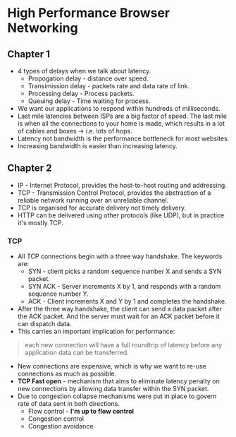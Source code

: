 # High Performance Browser Networking

## Chapter 1

- 4 types of delays when we talk about latency.
  - Propogation delay - distance over speed.
  - Transimission delay - packets rate and data rate of link.
  - Processing delay - Process packets.
  - Queuing delay - Time waiting for process.
- We want our applications to respond within hundreds of milliseconds.
- Last mile latencies between ISPs are a big factor of speed. The last mile is when all the connections to your home is made, which results in a lot of cables and boxes -> i.e. lots of hops.
- Latency not bandwidth is the performance bottleneck for most websites.
- Increasing bandwidth is easier than increasing latency.

## Chapter 2
- IP - Internet Protocol, provides the host-to-host routing and addressing.
- TCP - Transmission Control Protocol, provides the abstraction of a reliable network running over an unreliable channel.
- TCP is organised for accurate delivery not timely delivery.
- HTTP can be delivered using other protocols (like UDP), but in practice it's mostly TCP.

### TCP
- All TCP connections begin with a three way handshake. The keywords are:
  - SYN - client picks a random sequence number X and sends a SYN packet.
  - SYN ACK - Server increments X by 1, and responds with a random sequence number Y.
  - ACK - Client increments X and Y by 1 and completes the handshake.
- After the three way handshake, the client can send a data packet after the ACK packet. And the server must wait for an ACK packet before it can dispatch data.
- This carries an important implication for performance:

> each new connection will have a full roundtrip of latency before any application data can be transferred.

- New connections are expensive, which is why we want to re-use connections as much as possible.
- **TCP Fast open** - mechanism that aims to eliminate latency penalty on new connections by allowing data transfer within the SYN packet.
- Due to congestion collapse mechanisms were put in place to govern rate of data sent in both directions.
  - Flow control - **I'm up to flow control**
  - Congestion control
  - Congestion avoidance
